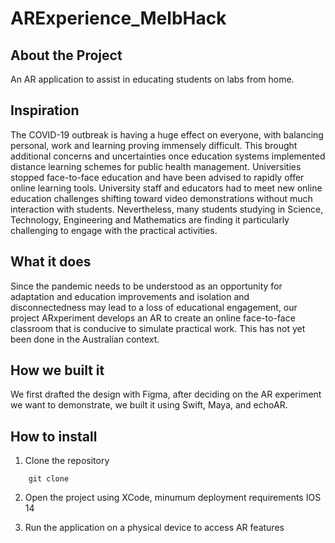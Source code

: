 # ARExperience_MelbHack

## About the Project
An AR application to assist in educating students on labs from home.
## Inspiration
The COVID-19 outbreak is having a huge effect on everyone, with balancing personal, work and learning proving immensely difficult. This brought additional concerns and uncertainties once education systems implemented distance learning schemes for public health management. Universities stopped face-to-face education and have been advised to rapidly offer online learning tools. University staff and educators had to meet new online education challenges shifting toward video demonstrations without much interaction with students. Nevertheless, many students studying in Science, Technology, Engineering and Mathematics are finding it particularly challenging to engage with the practical activities.

## What it does
Since the pandemic needs to be understood as an opportunity for adaptation and education improvements and isolation and disconnectedness may lead to a loss of educational engagement, our project ARxperiment develops an AR to create an online face-to-face classroom that is conducive to simulate practical work. This has not yet been done in the Australian context.

## How we built it
We first drafted the design with Figma, after deciding on the AR experiment we want to demonstrate, we built it using Swift, Maya, and echoAR.

## How to install

1. Clone the repository 

  `     git clone ` 

2. Open the project using XCode, minumum deployment requirements IOS 14

3. Run the application on a physical device to access AR features
